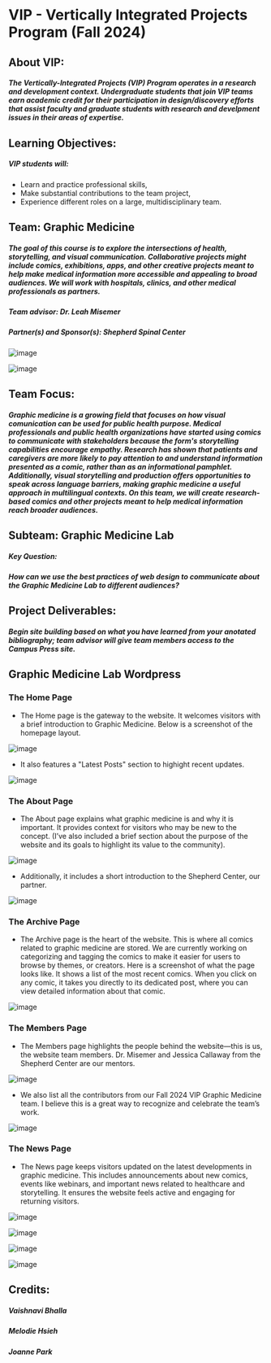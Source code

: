 # VIP - Vertically Integrated Projects Program (Fall 2024)
## About VIP:
##### The Vertically-Integrated Projects (VIP) Program operates in a research and development context. Undergraduate students that join VIP teams earn academic credit for their participation in design/discovery efforts that assist faculty and graduate students with research and develpment issues in their areas of expertise.
## Learning Objectives:
##### VIP students will:
- Learn and practice professional skills,
- Make substantial contributions to the team project,
- Experience different roles on a large, multidisciplinary team.
## Team: Graphic Medicine
##### The goal of this course is to explore the intersections of health, storytelling, and visual communication. Collaborative projects might include comics, exhibitions, apps, and other creative projects meant to help make medical information more accessible and appealing to broad audiences. We will work with hospitals, clinics, and other medical professionals as partners.
##### Team advisor: Dr. Leah Misemer
##### Partner(s) and Sponsor(s): Shepherd Spinal Center
![image](https://github.com/user-attachments/assets/26e6b103-5b2e-48ab-b970-359b60c889ee)

![image](https://github.com/user-attachments/assets/98c329cb-10fe-45b2-a2a2-9599ebfebc24)
## Team Focus:
##### Graphic medicine is a growing field that focuses on how visual comunication can be used for public health purpose. Medical professionals and public health organizations have started using comics to communicate with stakeholders because the form's storytelling capabilities encourage empathy. Research has shown that patients and caregivers are more likely to pay attention to and understand information presented as a comic, rather than as an informational pamphlet. Additionally, visual storytelling and production offers opportunities to speak across language barriers, making graphic medicine a useful approach in multilingual contexts. On this team, we will create research-based comics and other projects meant to help medical information reach broader audiences.

## Subteam: Graphic Medicine Lab
##### Key Question:
##### How can we use the best practices of web design to communicate about the Graphic Medicine Lab to different audiences?

## Project Deliverables:
##### Begin site building based on what you have learned from your anotated bibliography; team advisor will give team members access to the Campus Press site.

## Graphic Medicine Lab Wordpress
### The Home Page
- The Home page is the gateway to the website. It welcomes visitors with a brief introduction to Graphic Medicine. Below is a screenshot of the homepage layout. 
  
![image](https://github.com/user-attachments/assets/c7bdfac6-a426-46c1-ad16-86454d6a3d82)

- It also features a "Latest Posts" section to highight recent updates.
  
![image](https://github.com/user-attachments/assets/3d0e9849-d260-4576-805d-fc0f5f3f48f8)
### The About Page
- The About page explains what graphic medicine is and why it is important. It provides context for visitors who may be new to the concept. (I’ve also included a brief section about the purpose of the website and its goals to highlight its value to the community). 
  
![image](https://github.com/user-attachments/assets/c3cfa631-a7cc-4fa8-85da-86371420ca8b)

- Additionally, it includes a short introduction to the Shepherd Center, our partner.
  
![image](https://github.com/user-attachments/assets/ac3695c2-6d55-4071-aad1-9b2cabf4e29a)
### The Archive Page
- The Archive page is the heart of the website. This is where all comics related to graphic medicine are stored. We are currently working on categorizing and tagging the comics to make it easier for users to browse by themes, or creators. Here is a screenshot of what the page looks like. It shows a list of the most recent comics. When you click on any comic, it takes you directly to its dedicated post, where you can view detailed information about that comic.
  
![image](https://github.com/user-attachments/assets/5ddc6695-0cd8-412b-ba02-625306ca4791)
### The Members Page
- The Members page highlights the people behind the website—this is us, the website team members. Dr. Misemer and Jessica Callaway from the Shepherd Center are our mentors. 
  
![image](https://github.com/user-attachments/assets/e3f25310-dc1e-479d-b541-b6e2c2d531b3)

- We also list all the contributors from our Fall 2024 VIP Graphic Medicine team. I believe this is a great way to recognize and celebrate the team’s work.
  
![image](https://github.com/user-attachments/assets/d4890a29-32b5-43f7-bd3e-351443a045dd)
### The News Page
- The News page keeps visitors updated on the latest developments in graphic medicine. This includes announcements about new comics, events like webinars, and important news related to healthcare and storytelling. It ensures the website feels active and engaging for returning visitors.
  
![image](https://github.com/user-attachments/assets/3ac074a4-12cc-4cd1-9949-3c519b93dd8e)

![image](https://github.com/user-attachments/assets/5af0578a-cd4a-4c0f-a6e2-1688b2ddf178)

![image](https://github.com/user-attachments/assets/5cb8997e-a200-4936-855d-59590822dae0)

![image](https://github.com/user-attachments/assets/f9be55bc-2cce-4adc-a765-ea4028beaddc)

## Credits:
##### Vaishnavi Bhalla
##### Melodie Hsieh
##### Joanne Park
